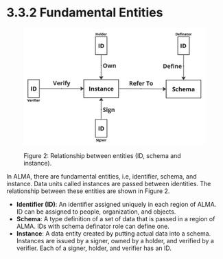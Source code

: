 # 3.3.2 Fundamental Entities

<figure><img src="../../../.gitbook/assets/無題01 - フレーム 8.jpg" alt="" width="563"><figcaption><p>Figure 2: Relationship between entities (ID, schema and instance).</p></figcaption></figure>

In ALMA, there are fundamental entities, i.e, identifier, schema, and instance. Data units called instances are passed between identities. The relationship between these entities are shown in Figure 2.

* **Identifier (ID)**: An identifier assigned uniquely in each region of ALMA. ID can be assigned to people, organization, and objects.
* **Schema**: A type definition of a set of data that is passed in a region of ALMA. IDs with schema definator role can define one.
* **Instance**: A data entity created by putting actual data into a schema. Instances are issued by a signer, owned by a holder, and verified by a verifier. Each of a signer, holder, and verifier has an ID.
